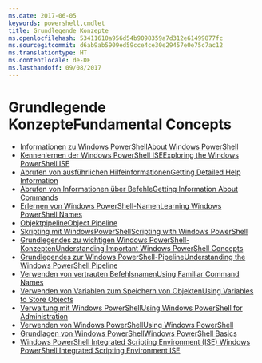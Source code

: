 ```yaml
---
ms.date: 2017-06-05
keywords: powershell,cmdlet
title: Grundlegende Konzepte
ms.openlocfilehash: 53411610a956d54b9098359a7d312e61499877fc
ms.sourcegitcommit: d6ab9ab5909ed59cce4ce30e29457e0e75c7ac12
ms.translationtype: HT
ms.contentlocale: de-DE
ms.lasthandoff: 09/08/2017
---
```

# <a name="fundamental-concepts"></a><span data-ttu-id="63cd8-103">Grundlegende Konzepte</span><span class="sxs-lookup"><span data-stu-id="63cd8-103">Fundamental Concepts</span></span>

- [<span data-ttu-id="63cd8-104">Informationen zu Windows PowerShell</span><span class="sxs-lookup"><span data-stu-id="63cd8-104">About Windows PowerShell</span></span>](fundamental/About-Windows-PowerShell.md)
- [<span data-ttu-id="63cd8-105">Kennenlernen der Windows PowerShell ISE</span><span class="sxs-lookup"><span data-stu-id="63cd8-105">Exploring the Windows PowerShell ISE</span></span>](fundamental/Exploring-the-Windows-PowerShell-ISE.md)
- [<span data-ttu-id="63cd8-106">Abrufen von ausführlichen Hilfeinformationen</span><span class="sxs-lookup"><span data-stu-id="63cd8-106">Getting Detailed Help Information</span></span>](fundamental/Getting-Detailed-Help-Information.md)
- [<span data-ttu-id="63cd8-107">Abrufen von Informationen über Befehle</span><span class="sxs-lookup"><span data-stu-id="63cd8-107">Getting Information About Commands</span></span>](fundamental/Getting-Information-About-Commands.md)
- [<span data-ttu-id="63cd8-108">Erlernen von Windows PowerShell-Namen</span><span class="sxs-lookup"><span data-stu-id="63cd8-108">Learning Windows PowerShell Names</span></span>](fundamental/Learning-Windows-PowerShell-Names.md)
- [<span data-ttu-id="63cd8-109">Objektpipeline</span><span class="sxs-lookup"><span data-stu-id="63cd8-109">Object Pipeline</span></span>](fundamental/Object-Pipeline.md)
- [<span data-ttu-id="63cd8-110">Skripting mit WindowsPowerShell</span><span class="sxs-lookup"><span data-stu-id="63cd8-110">Scripting with Windows PowerShell</span></span>](fundamental/Scripting-with-Windows-PowerShell.md)
- [<span data-ttu-id="63cd8-111">Grundlegendes zu wichtigen Windows PowerShell-Konzepten</span><span class="sxs-lookup"><span data-stu-id="63cd8-111">Understanding Important Windows PowerShell Concepts</span></span>](fundamental/Understanding-Important-Windows-PowerShell-Concepts.md)
- [<span data-ttu-id="63cd8-112">Grundlegendes zur Windows PowerShell-Pipeline</span><span class="sxs-lookup"><span data-stu-id="63cd8-112">Understanding the Windows PowerShell Pipeline</span></span>](fundamental/Understanding-the-Windows-PowerShell-Pipeline.md)
- [<span data-ttu-id="63cd8-113">Verwenden von vertrauten Befehlsnamen</span><span class="sxs-lookup"><span data-stu-id="63cd8-113">Using Familiar Command Names</span></span>](fundamental/Using-Familiar-Command-Names.md)
- [<span data-ttu-id="63cd8-114">Verwenden von Variablen zum Speichern von Objekten</span><span class="sxs-lookup"><span data-stu-id="63cd8-114">Using Variables to Store Objects</span></span>](fundamental/Using-Variables-to-Store-Objects.md)
- [<span data-ttu-id="63cd8-115">Verwaltung mit Windows PowerShell</span><span class="sxs-lookup"><span data-stu-id="63cd8-115">Using Windows PowerShell for Administration</span></span>](fundamental/Using-Windows-PowerShell-for-Administration.md)
- [<span data-ttu-id="63cd8-116">Verwenden von Windows PowerShell</span><span class="sxs-lookup"><span data-stu-id="63cd8-116">Using Windows PowerShell</span></span>](fundamental/Using-Windows-PowerShell.md)
- [<span data-ttu-id="63cd8-117">Grundlagen von Windows PowerShell</span><span class="sxs-lookup"><span data-stu-id="63cd8-117">Windows PowerShell Basics</span></span>](fundamental/Windows-PowerShell-Basics.md)
- [<span data-ttu-id="63cd8-118">Windows PowerShell Integrated Scripting Environment (ISE) </span><span class="sxs-lookup"><span data-stu-id="63cd8-118">Windows PowerShell Integrated Scripting Environment  ISE </span></span>](fundamental/Windows-PowerShell-Integrated-Scripting-Environment--ISE-.md)

